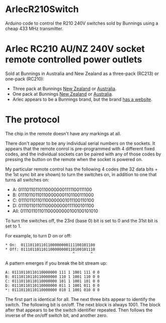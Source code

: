 # ArlecR210Switch
Arduino code to control the R210 240V switches sold by Bunnings using a cheap 433 MHz transmitter.

# Arlec RC210 AU/NZ 240V socket remote controlled power outlets

Sold at Bunnings in Australia and New Zealand as a three-pack (RC213) or one-pack (RC210):
* Three pack at Bunnings [New Zealand](https://www.bunnings.co.nz/arlec-white-remote-controlled-power-outlets-3-pack_p00327678) or [Australia](https://www.bunnings.com.au/arlec-remote-controlled-power-outlets-3-pack_p4331764).
* One pack at Bunnings [New Zealand](https://www.bunnings.co.nz/arlec-white-remote-controlled-power-outlet_p00327675) or [Australia](https://www.bunnings.com.au/arlec-remote-controlled-power-outlet_p4331763).
* Arlec appears to be a Bunnings brand, but the brand [has a website](https://www.arlec.com.au/).

# The protocol

The chip in the remote doesn't have any markings at all.

There don't appear to be any individual serial numbers on the sockets. It appears that the remote conrol is pre-programmed with 4 different fixed codes, and the individual sockets can be paired with any of those codes by pressing the button on the remote when the socket is powered on.

My particular remote control has the following 4 codes (the 32 data bits + the 1st sync bit are shown) to turn the switches on, in addition to one that turns all switches on:

* A:   011101101101100000001111100111100
* B:   011101101101100000001101100111000
* C:   011101101101100000001011100110100
* D:   011101101101100000000111100101100
* All: 011101101101100000000100100101010

To turn the switches off, the 23rd (base 0) bit is set to 0 and the 31st bit is set to 1.

For example, to turn D on or off:

```
* On:  011101101101100000000111100101100
* Off: 011101101101100000000110100101110
                              ^       ^
```

A pattern emerges if you break the bit stream up:
```
A: 01110110110110000000 111 1 1001 111 0 0
B: 01110110110110000000 110 1 1001 110 0 0
C: 01110110110110000000 101 1 1001 101 0 0
D: 01110110110110000000 011 1 1001 011 0 0
*: 01110110110110000000 010 1 1001 010 0 0
```
The first part is identical for all. The next three bits appear to identify the switch. The following bit is on/off. The next block is always 1001. The block after that appears to be the switch identifier repeated. Then follows the inverse of the on/off switch bit, and another zero. 
